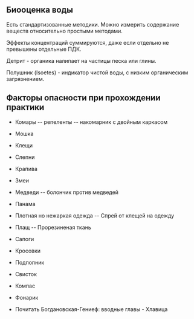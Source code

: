 ## Биооценка воды

Есть стандартизованные методики. Можно измерить содержание веществ относительно простыми методами.

Эффекты концентраций суммируются, даже если отдельно не превышены отдельные ПДК.

Детрит - органика налипает на частицы песка или глины.

Полушник (Isoetes) - индикатор чистой воды, с низким органическим загрязнением.


## Факторы опасности при прохождении практики

- Комары
-- репеленты
-- накомарник с двойным каркасом

- Мошка
- Клещи
- Слепни
- Крапива
- Змеи
- Медведи
-- болончик против медведей

- Панама
- Плотная но нежаркая одежда
-- Спрей от клещей на одежду
- Плащ
-- Прорезиненая ткань

- Сапоги
- Кросовки
- Подпопник
- Свисток
- Компас
- Фонарик


- Почитать Богдановская-Гениеф: вводные главы - Хлавица
